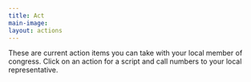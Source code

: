 ```yaml
---
title: Act
main-image: 
layout: actions
---
```


These are current action items you can take with your local member of congress. Click on an action for a script and call numbers to your local representative.